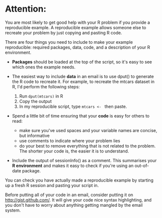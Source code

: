 # Attention: 

You are most likely to get good help with your R problem if you provide a reproducible example. A reproducible example allows someone else to recreate your problem by just copying and pasting R code. 

There are four things you need to include to make your example reproducible: required packages, data, code, and a description of your R environment.

 * **Packages** should be loaded at the top of the script, so it's easy to
   see which ones the example needs.

 * The easiest way to include **data** in an email is to use dput() to generate
   the R code to recreate it. For example, to recreate the mtcars dataset in
   R, I'd perform the following steps:

     1. Run `dput(mtcars)` in R
     2. Copy the output
     3. In my reproducible script, type `mtcars <- ` then paste.
   
 * Spend a little bit of time ensuring that your **code** is easy for others to
   read:
   
    * make sure you've used spaces and your variable names are concise, but informative
    * use comments to indicate where your problem lies
    * do your best to remove everything that is not related to the problem.  
     The shorter your code is, the easier it is to understand.

 * Include the output of sessionInfo() as a comment. This summarises your **R environment** and makes it
   easy to check if you're using an out-of-date package.

You can check you have actually made a reproducible example by starting up a fresh R session and pasting your script in.  

Before putting all of your code in an email, consider putting it on http://gist.github.com/.  It will give your code nice syntax highlighting, and you don't have to worry about anything getting mangled by the email system.
